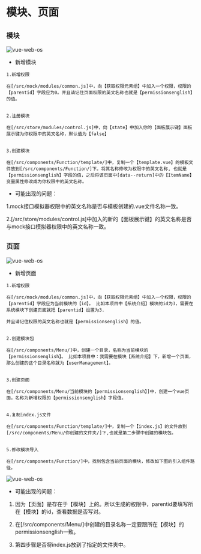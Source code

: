 # 模块、页面

## `模块 `  

![vue-web-os](https://s3.ax1x.com/2021/02/24/yODDY9.jpg "vue-web-os")

* 新增模块
```java_holder_method_tree
1.新增权限

在[/src/mock/modules/common.js]中，向【获取权限元素组】中加入一个权限，权限的【parentid】字段应为0。并且请记住页面权限的英文名称也就是【permissionsenglish】的值。


2.注册模块

在[/src/store/modules/control.js]中，向【state】中加入你的【面板展示键】面板展示键为你权限中的英文名称，默认值为【false】


3.创建模块

在[/src/components/Function/template/]中，复制一个【template.vue】的模板文件放到[/src/components/Function/]下。将其名称修改为权限中的英文名称, 也就是【permissionsenglish】字段的值，之后将该页面中[data--return]中的【ItemName】变量属性修改成为你权限中的英文名称。
```
* 可能出现的问题：

1.mock接口模拟器权限中的英文名称是否与模板创建的.vue文件名称一致。

2.[/src/store/modules/control.js]中加入的新的【面板展示键】的英文名称是否与mock接口模拟器权限中的英文名称一致。

## `页面 `

  ![vue-web-os](https://s3.ax1x.com/2021/02/24/yO691A.jpg "vue-web-os")
  
* 新增页面
```java_holder_method_tree
1.新增权限

在[/src/mock/modules/common.js]中，向【获取权限元素组】中加入一个权限，权限的【parentid】字段应为当前模块的【id】。 比如本项目中【系统介绍】模块的id为3，需要在系统模块下创建页面就把【parentid】设置为3.

并且请记住权限的英文名称也就是【permissionsenglish】的值。


2.创建模块包

在[/src/components/Menu/]中，创建一个目录，名称为当前模块的【permissionsenglish】。 比如本项目中：我需要在模块【系统介绍】下，新增一个页面，那么创建的这个目录名称就为【userManagement】。


3.创建页面

在[/src/components/Menu/当前模块的【permissionsenglish】]中，创建一个vue页面，名称为新增权限的【permissionsenglish】字段值。


4.复制index.js文件

在[/src/components/Function/template/]中，复制一个【index.js】的文件放到[/src/components/Menu/你创建的文件夹/]下,也就是第二步骤中创建的模块包。


5.修改模块导入

在[/src/components/Function/]中，找到包含当前页面的模块，修改如下图的引入组件路径。
```
![vue-web-os](https://s3.ax1x.com/2020/12/28/roKKVf.jpg "vue-web-os")

* 可能出现的问题：

1. 因为【页面】是存在于【模块】上的。所以生成的权限中，parentid要填写所在【模块】的id，查看数据是否写对。

2. 在[/src/components/Menu/]中创建的目录名称一定要跟所在【模块】的permissionsenglish一致。

3. 第四步骤是否将index.js放到了指定的文件夹中。
